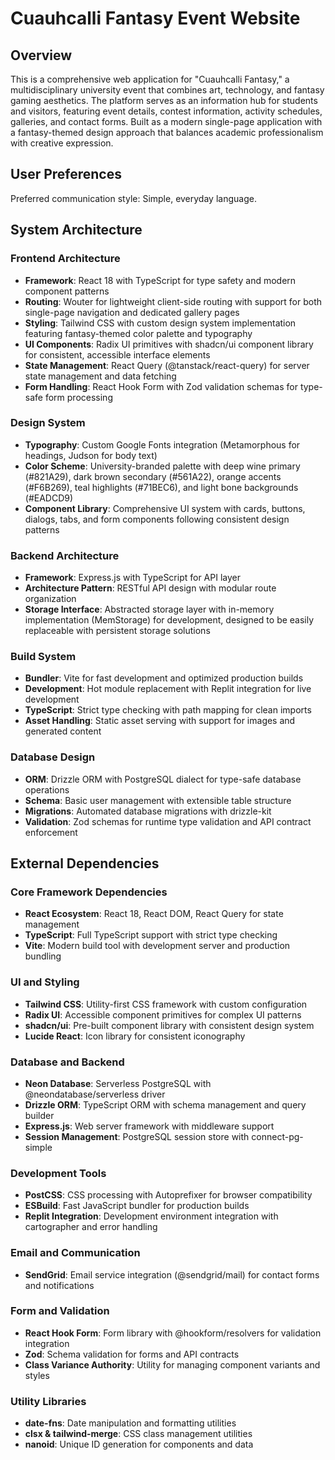 # Cuauhcalli Fantasy Event Website

## Overview

This is a comprehensive web application for "Cuauhcalli Fantasy," a multidisciplinary university event that combines art, technology, and fantasy gaming aesthetics. The platform serves as an information hub for students and visitors, featuring event details, contest information, activity schedules, galleries, and contact forms. Built as a modern single-page application with a fantasy-themed design approach that balances academic professionalism with creative expression.

## User Preferences

Preferred communication style: Simple, everyday language.

## System Architecture

### Frontend Architecture
- **Framework**: React 18 with TypeScript for type safety and modern component patterns
- **Routing**: Wouter for lightweight client-side routing with support for both single-page navigation and dedicated gallery pages
- **Styling**: Tailwind CSS with custom design system implementation featuring fantasy-themed color palette and typography
- **UI Components**: Radix UI primitives with shadcn/ui component library for consistent, accessible interface elements
- **State Management**: React Query (@tanstack/react-query) for server state management and data fetching
- **Form Handling**: React Hook Form with Zod validation schemas for type-safe form processing

### Design System
- **Typography**: Custom Google Fonts integration (Metamorphous for headings, Judson for body text)
- **Color Scheme**: University-branded palette with deep wine primary (#821A29), dark brown secondary (#561A22), orange accents (#F6B269), teal highlights (#71BEC6), and light bone backgrounds (#EADCD9)
- **Component Library**: Comprehensive UI system with cards, buttons, dialogs, tabs, and form components following consistent design patterns

### Backend Architecture
- **Framework**: Express.js with TypeScript for API layer
- **Architecture Pattern**: RESTful API design with modular route organization
- **Storage Interface**: Abstracted storage layer with in-memory implementation (MemStorage) for development, designed to be easily replaceable with persistent storage solutions

### Build System
- **Bundler**: Vite for fast development and optimized production builds
- **Development**: Hot module replacement with Replit integration for live development
- **TypeScript**: Strict type checking with path mapping for clean imports
- **Asset Handling**: Static asset serving with support for images and generated content

### Database Design
- **ORM**: Drizzle ORM with PostgreSQL dialect for type-safe database operations
- **Schema**: Basic user management with extensible table structure
- **Migrations**: Automated database migrations with drizzle-kit
- **Validation**: Zod schemas for runtime type validation and API contract enforcement

## External Dependencies

### Core Framework Dependencies
- **React Ecosystem**: React 18, React DOM, React Query for state management
- **TypeScript**: Full TypeScript support with strict type checking
- **Vite**: Modern build tool with development server and production bundling

### UI and Styling
- **Tailwind CSS**: Utility-first CSS framework with custom configuration
- **Radix UI**: Accessible component primitives for complex UI patterns
- **shadcn/ui**: Pre-built component library with consistent design system
- **Lucide React**: Icon library for consistent iconography

### Database and Backend
- **Neon Database**: Serverless PostgreSQL with @neondatabase/serverless driver
- **Drizzle ORM**: TypeScript ORM with schema management and query builder
- **Express.js**: Web server framework with middleware support
- **Session Management**: PostgreSQL session store with connect-pg-simple

### Development Tools
- **PostCSS**: CSS processing with Autoprefixer for browser compatibility
- **ESBuild**: Fast JavaScript bundler for production builds
- **Replit Integration**: Development environment integration with cartographer and error handling

### Email and Communication
- **SendGrid**: Email service integration (@sendgrid/mail) for contact forms and notifications

### Form and Validation
- **React Hook Form**: Form library with @hookform/resolvers for validation integration
- **Zod**: Schema validation for forms and API contracts
- **Class Variance Authority**: Utility for managing component variants and styles

### Utility Libraries
- **date-fns**: Date manipulation and formatting utilities
- **clsx & tailwind-merge**: CSS class management utilities
- **nanoid**: Unique ID generation for components and data